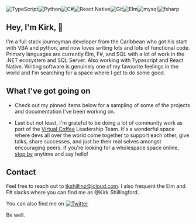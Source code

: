 <img alt="TypeScript" src="https://img.shields.io/badge/typescript%20-%23007ACC.svg?&style=for-the-badge&logo=typescript&logoColor=white"/><img alt="Python" src="https://img.shields.io/badge/python%20-%2314354C.svg?&style=for-the-badge&logo=python&logoColor=white"/><img alt="C#" src="https://img.shields.io/badge/c%23%20-%23239120.svg?&style=for-the-badge&logo=c-sharp&logoColor=white"/><img alt="React Native" src="https://img.shields.io/badge/react_native%20-%2320232a.svg?&style=for-the-badge&logo=react&logoColor=%2361DAFB"/><img alt="Git" src="https://img.shields.io/badge/git%20-%23F05033.svg?&style=for-the-badge&logo=git&logoColor=white"/><img alt="Elm" src="https://img.shields.io/badge/elm%20-%23239120.svg?&style=for-the-badge&logo=elm&logoColor=white"><img alt="mysql" src="https://img.shields.io/badge/mysql%20-%23007ACC.svg?&style=for-the-badge&logo=mysql&logoColor=white"><img alt="fsharp" src="https://img.shields.io/badge/f%23%20-%23F05033.svg?&style=for-the-badge&logo=f-sharp&logoColor=white">

## Hey, I'm Kirk, :wave:

I'm a full stack journeyman developer from the Caribbean who got his start with VBA and python, and now loves writing lots and lots of functional code. Primary languages are currently Elm, F#, and SQL with a lot of work in the .NET ecosystem and SQL Server. Also working with Typescript and React Native. Writing software is genuinely one of my favourite feelings in the world and I'm searching for a space where I get to do some good.

## What I've got going on

- Check out my pinned items below for a sampling of some of the projects and documentation I've been working on.

- Last but not least, I'm grateful to be doing a lot of community work as part of the [Virtual Coffee](https://virtualcoffee.io/members/) Leadership Team. It's a wonderful space where devs all over the world come together to support each other, give talks, share successes, and just be their real selves amongst encouraging peers. If you're looking for a wholespace space online, [stop by](https://virtualcoffee.io/events/) anytime and say hello!


## Contact

<!-- Actual text -->

Feel free to reach out to tkshillinz@icloud.com. I also frequent the Elm and F# slacks where you can find me as @Kirk Shillingford.

You can also find me on [![Twitter][1.2]][1]

<!-- Icons -->

[1.2]: http://i.imgur.com/wWzX9uB.png (twitter icon without padding)

<!-- Links to your social media accounts -->

[1]: https://twitter.com/KirkCodes


Be well.
